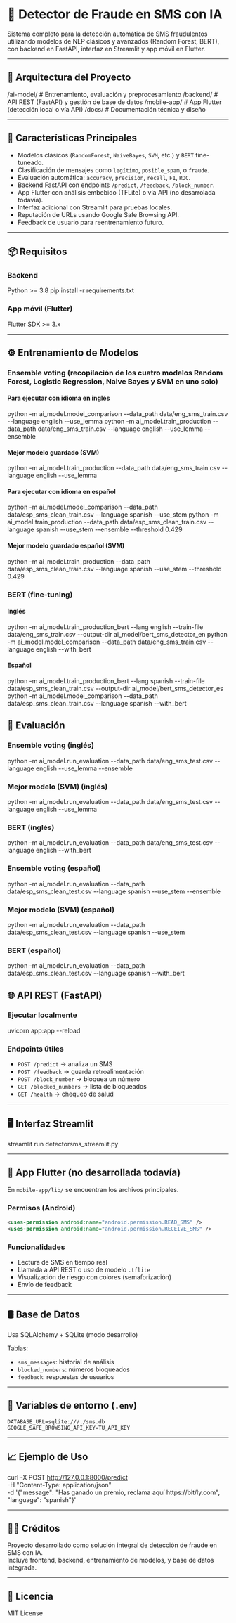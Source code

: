 # 📱 Detector de Fraude en SMS con IA

Sistema completo para la detección automática de SMS fraudulentos utilizando modelos de NLP clásicos y avanzados (Random Forest, BERT), con backend en FastAPI, interfaz en Streamlit y app móvil en Flutter.

---

## 🧠 Arquitectura del Proyecto

/ai-model/         # Entrenamiento, evaluación y preprocesamiento
/backend/          # API REST (FastAPI) y gestión de base de datos
/mobile-app/       # App Flutter (detección local o vía API)
/docs/             # Documentación técnica y diseño

---

## 🚀 Características Principales

- Modelos clásicos (`RandomForest`, `NaiveBayes`, `SVM`, etc.) y `BERT` fine-tuneado.
- Clasificación de mensajes como `legítimo`, `posible_spam`, o `fraude`.
- Evaluación automática: `accuracy`, `precision`, `recall`, `F1`, `ROC`.
- Backend FastAPI con endpoints `/predict`, `/feedback`, `/block_number`.
- App Flutter con análisis embebido (TFLite) o vía API (no desarrolada todavía).
- Interfaz adicional con Streamlit para pruebas locales.
- Reputación de URLs usando Google Safe Browsing API.
- Feedback de usuario para reentrenamiento futuro.

---

## 📦 Requisitos

### Backend

Python >= 3.8
pip install -r requirements.txt

### App móvil (Flutter)

Flutter SDK >= 3.x

---

## ⚙️ Entrenamiento de Modelos

### Ensemble voting (recopilación de los cuatro modelos Random Forest, Logistic Regression, Naive Bayes y SVM en uno solo)

#### Para ejecutar con idioma en inglés

python -m ai_model.model_comparison --data_path data/eng_sms_train.csv --language english --use_lemma
python -m ai_model.train_production --data_path data/eng_sms_train.csv --language english --use_lemma --ensemble

#### Mejor modelo guardado (SVM)

python -m ai_model.train_production --data_path data/eng_sms_train.csv --language english --use_lemma

#### Para ejecutar con idioma en español

python -m ai_model.model_comparison --data_path data/esp_sms_clean_train.csv --language spanish --use_stem
python -m ai_model.train_production --data_path data/esp_sms_clean_train.csv --language spanish --use_stem --ensemble --threshold 0.429

#### Mejor modelo guardado  español (SVM)

python -m ai_model.train_production --data_path data/esp_sms_clean_train.csv --language spanish --use_stem --threshold 0.429

### BERT (fine-tuning)

#### Inglés

python -m ai_model.train_production_bert --lang english --train-file data/eng_sms_train.csv --output-dir ai_model/bert_sms_detector_en
python -m ai_model.model_comparison --data_path data/eng_sms_train.csv --language english --with_bert

#### Español

python -m ai_model.train_production_bert --lang spanish --train-file data/esp_sms_clean_train.csv --output-dir ai_model/bert_sms_detector_es
python -m ai_model.model_comparison --data_path data/esp_sms_clean_train.csv --language spanish --with_bert

## 🧪 Evaluación

### Ensemble voting (inglés)

python -m ai_model.run_evaluation --data_path data/eng_sms_test.csv --language english --use_lemma --ensemble

### Mejor modelo (SVM) (inglés)

python -m ai_model.run_evaluation --data_path data/eng_sms_test.csv --language english --use_lemma

### BERT (inglés)

python -m ai_model.run_evaluation --data_path data/eng_sms_test.csv --language english --with_bert

### Ensemble voting (español)

python -m ai_model.run_evaluation --data_path data/esp_sms_clean_test.csv --language spanish --use_stem --ensemble

### Mejor modelo (SVM) (español)

python -m ai_model.run_evaluation --data_path data/esp_sms_clean_test.csv --language spanish --use_stem

### BERT (español)

python -m ai_model.run_evaluation --data_path data/esp_sms_clean_test.csv --language spanish --with_bert

## 🌐 API REST (FastAPI)

### Ejecutar localmente

uvicorn app:app --reload

### Endpoints útiles

- `POST /predict` → analiza un SMS
- `POST /feedback` → guarda retroalimentación
- `POST /block_number` → bloquea un número
- `GET /blocked_numbers` → lista de bloqueados
- `GET /health` → chequeo de salud

---

## 🖥️ Interfaz Streamlit

streamlit run detectorsms_streamlit.py

---

## 📱 App Flutter (no desarrollada todavía)

En `mobile-app/lib/` se encuentran los archivos principales.

### Permisos (Android)

```xml
<uses-permission android:name="android.permission.READ_SMS" />
<uses-permission android:name="android.permission.RECEIVE_SMS" />
```

### Funcionalidades

- Lectura de SMS en tiempo real
- Llamada a API REST o uso de modelo `.tflite`
- Visualización de riesgo con colores (semaforización)
- Envío de feedback

---

## 🛢️ Base de Datos

Usa SQLAlchemy + SQLite (modo desarrollo)

Tablas:

- `sms_messages`: historial de análisis
- `blocked_numbers`: números bloqueados
- `feedback`: respuestas de usuarios

---

## 📂 Variables de entorno (`.env`)

```env
DATABASE_URL=sqlite:///./sms.db
GOOGLE_SAFE_BROWSING_API_KEY=TU_API_KEY
```

---

## 📈 Ejemplo de Uso

curl -X POST http://127.0.0.1:8000/predict \
     -H "Content-Type: application/json" \
     -d '{"message": "Has ganado un premio, reclama aquí https://bit/ly.com", "language": "spanish"}'

---

## 🧑‍💻 Créditos

Proyecto desarrollado como solución integral de detección de fraude en SMS con IA.  
Incluye frontend, backend, entrenamiento de modelos, y base de datos integrada.

---

## 📜 Licencia

MIT License
